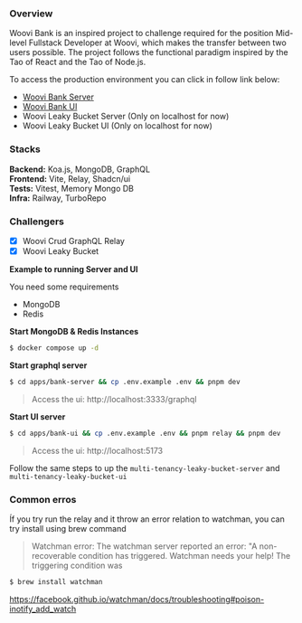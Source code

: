 ### Overview

Woovi Bank is an inspired project to challenge required for the position Mid-level Fullstack Developer at Woovi, which makes the transfer between two users possible.
The project follows the functional paradigm inspired by the Tao of React and the Tao of Node.js.

To access the production environment you can click in follow link below:
- [Woovi Bank Server](https://woovi-bank-server.hallexcosta.com)
- [Woovi Bank UI](https://woovi-bank-ui.hallexcosta.com)
- Woovi Leaky Bucket Server (Only on localhost for now)
- Woovi Leaky Bucket UI (Only on localhost for now)

### Stacks
**Backend:** Koa.js, MongoDB, GraphQL  
**Frontend:** Vite, Relay, Shadcn/ui  
**Tests:** Vitest, Memory Mongo DB  
**Infra:** Railway, TurboRepo

### Challengers
- [x] Woovi Crud GraphQL Relay
- [x] Woovi Leaky Bucket

**Example to running Server and UI**

You need some requirements
- MongoDB
- Redis

**Start MongoDB & Redis Instances**
```sh
$ docker compose up -d
```

**Start graphql server**
```sh
$ cd apps/bank-server && cp .env.example .env && pnpm dev
```
> Access the ui: http://localhost:3333/graphql

**Start UI server**
```sh
$ cd apps/bank-ui && cp .env.example .env && pnpm relay && pnpm dev
```
> Access the ui: http://localhost:5173

Follow the same steps to up the `multi-tenancy-leaky-bucket-server` and `multi-tenancy-leaky-bucket-ui`

### Common erros
Íf you try run the relay and it throw an error relation to watchman, you can try install using brew command  

> Watchman error: The watchman server reported an error: "A non-recoverable condition has triggered. Watchman needs your help! The triggering condition was
```sh
$ brew install watchman
```
https://facebook.github.io/watchman/docs/troubleshooting#poison-inotify_add_watch

